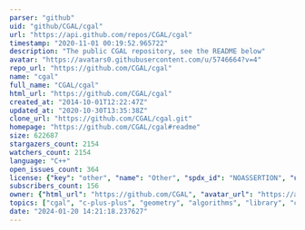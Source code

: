 ```yaml
---
parser: "github"
uid: "github/CGAL/cgal"
url: "https://api.github.com/repos/CGAL/cgal"
timestamp: "2020-11-01 00:19:52.965722"
description: "The public CGAL repository, see the README below"
avatar: "https://avatars0.githubusercontent.com/u/5746664?v=4"
repo_url: "https://github.com/CGAL/cgal"
name: "cgal"
full_name: "CGAL/cgal"
html_url: "https://github.com/CGAL/cgal"
created_at: "2014-10-01T12:22:47Z"
updated_at: "2020-10-30T13:35:38Z"
clone_url: "https://github.com/CGAL/cgal.git"
homepage: "https://github.com/CGAL/cgal#readme"
size: 622687
stargazers_count: 2154
watchers_count: 2154
language: "C++"
open_issues_count: 364
license: {"key": "other", "name": "Other", "spdx_id": "NOASSERTION", "url": null, "node_id": "MDc6TGljZW5zZTA="}
subscribers_count: 156
owner: {"html_url": "https://github.com/CGAL", "avatar_url": "https://avatars0.githubusercontent.com/u/5746664?v=4", "login": "CGAL", "type": "Organization"}
topics: ["cgal", "c-plus-plus", "geometry", "algorithms", "library", "cpp", "template-library", "geometry-processing", "computational-geometry", "triangulation", "mesh-processing", "arrange", "point-cloud", "boolean-operations", "polygon", "meshes", "voronoi-diagram"]
date: "2024-01-20 14:21:18.237627"
---
```

